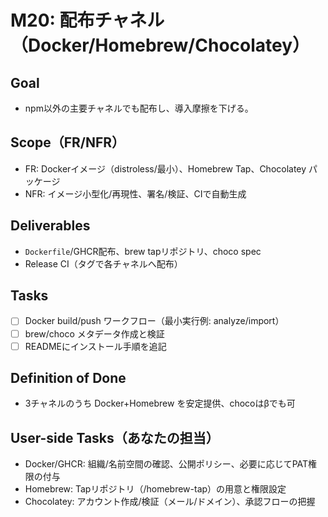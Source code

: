 ﻿# M20: 配布チャネル（Docker/Homebrew/Chocolatey）

## Goal
- npm以外の主要チャネルでも配布し、導入摩擦を下げる。

## Scope（FR/NFR）
- FR: Dockerイメージ（distroless/最小）、Homebrew Tap、Chocolatey パッケージ
- NFR: イメージ小型化/再現性、署名/検証、CIで自動生成

## Deliverables
- `Dockerfile`/GHCR配布、brew tapリポジトリ、choco spec
- Release CI（タグで各チャネルへ配布）

## Tasks
- [ ] Docker build/push ワークフロー（最小実行例: analyze/import）
- [ ] brew/choco メタデータ作成と検証
- [ ] READMEにインストール手順を追記

## Definition of Done
- 3チャネルのうち Docker+Homebrew を安定提供、chocoはβでも可

## User-side Tasks（あなたの担当）
- Docker/GHCR: 組織/名前空間の確認、公開ポリシー、必要に応じてPAT権限の付与
- Homebrew: Tapリポジトリ（<org>/homebrew-tap）の用意と権限設定
- Chocolatey: アカウント作成/検証（メール/ドメイン）、承認フローの把握

